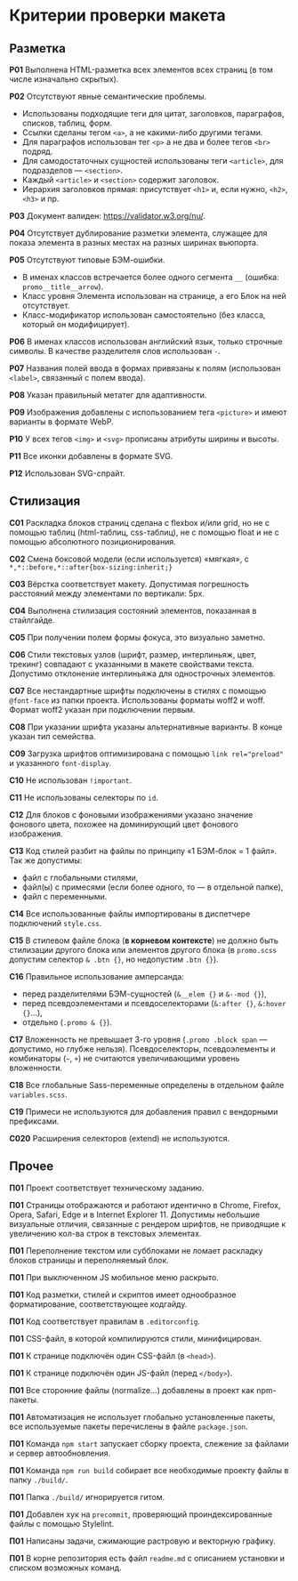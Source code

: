 # Критерии проверки макета


## Разметка

**Р01** Выполнена HTML-разметка всех элементов всех страниц (в том числе изначально скрытых).

**Р02** Отсутствуют явные семантические проблемы.

  - Использованы подходящие теги для цитат, заголовков, параграфов, списков, таблиц, форм.
  - Ссылки сделаны тегом `<a>`, а не какими-либо другими тегами.
  - Для параграфов использован тег `<p>` а не два и более тегов `<br>` подряд.
  - Для самодостаточных сущностей использованы теги `<article>`, для подразделов — `<section>`.
  - Каждый `<article>` и `<section>` содержит заголовок.
  - Иерархия заголовков прямая: присутствует `<h1>` и, если нужно, `<h2>`, `<h3>` и пр.

**Р03** Документ валиден: https://validator.w3.org/nu/.

**Р04** Отсутствует дублирование разметки элемента, служащее для показа элемента в разных местах на разных ширинах вьюпорта.

**Р05** Отсутствуют типовые БЭМ-ошибки.

  - В именах классов встречается более одного сегмента `__` (ошибка: `promo__title__arrow`).
  - Класс уровня Элемента использован на странице, а его Блок на ней отсутствует.
  - Класс-модификатор использован самостоятельно (без класса, который он модифицирует).

**Р06** В именах классов использован английский язык, только строчные символы. В качестве разделителя слов использован `-`.

**Р07** Названия полей ввода в формах привязаны к полям (использован `<label>`, связанный с полем ввода).

**Р08** Указан правильный метатег для адаптивности.

**Р09** Изображения добавлены с использованием тега `<picture>` и имеют варианты в формате WebP.

**Р10** У всех тегов `<img>` и `<svg>` прописаны атрибуты ширины и высоты.

**Р11** Все иконки добавлены в формате SVG.

**Р12** Использован SVG-спрайт.


## Стилизация


**С01** Раскладка блоков страниц сделана с flexbox и/или grid, но не с помощью таблиц (html-таблиц, css-таблиц), не с помощью float и не с помощью абсолютного позиционирования.

**С02** Смена боксовой модели (если используется) «мягкая», с `*,*::before,*::after{box-sizing:inherit;}`

**С03** Вёрстка соответствует макету. Допустимая погрешность расстояний между элементами по вертикали: 5px.

**С04** Выполнена стилизация состояний элементов, показанная в стайлгайде.

**С05** При получении полем формы фокуса, это визуально заметно.

**С06** Стили текстовых узлов (шрифт, размер, интерлиньяж, цвет, трекинг) совпадают с указанными в макете свойствами текста. Допустимо отклонение интерлиньяжа для однострочных элементов.

**С07** Все нестандартные шрифты подключены в стилях с помощью `@font-face` из папки проекта. Использованы форматы woff2 и woff. Формат woff2 указан при подключении первым.

**С08** При указании шрифта указаны альтернативные варианты. В конце указан тип семейства.

**С09** Загрузка шрифтов оптимизирована с помощью `link rel="preload"` и указанного `font-display`.

**С10** Не использован `!important`.

**С11** Не использованы селекторы по `id`.

**С12** Для блоков с фоновыми изображениями указано значение фонового цвета, похожее на доминирующий цвет фонового изображения.

**С13** Код стилей разбит на файлы по принципу «1 БЭМ-блок = 1 файл». Так же допустимы:

  - файл с глобальными стилями,
  - файл(ы) с примесями (если более одного, то — в отдельной папке),
  - файл с переменными.

**С14** Все использованные файлы импортированы в диспетчере подключений `style.css`.

**С15** В стилевом файле блока (**в корневом контексте**) не должно быть стилизации другого блока или элементов другого блока (в `promo.scss` допустим селектор `& .btn {}`, но недопустим `.btn {}`).

**С16** Правильное использование амперсанда:

  - перед разделителями БЭМ-сущностей (`&__elem {}` и `&--mod {}`),
  - перед псевдоэлементами и псевдоселекторами (`&:after {}`, `&:hover {}`...),
  - отдельно (`.promo & {}`).

**С17** Вложенность не превышает 3-го уровня (`.promo .block span` — допустимо, но глубже нельзя). Псевдоселекторы, псевдоэлементы и комбинаторы (`~`, `+`) не считаются увеличивающими уровень вложенности.

**С18** Все глобальные Sass-переменные определены в отдельном файле `variables.scss`.

**С19** Примеси не используются для добавления правил с вендорными префиксами.

**С020** Расширения селекторов (extend) не используются.


## Прочее


**П01** Проект соответствует техническому заданию.

**П01** Страницы отображаются и работают идентично в Chrome, Firefox, Opera, Safari, Edge и в Internet Explorer 11. Допустимы небольшие визуальные отличия, связанные с рендером шрифтов, не приводящие к увеличению кол-ва строк в текстовых элементах.

**П01** Переполнение текстом или субблоками не ломает раскладку блоков страницы и переполняемый блок.

**П01** При выключенном JS мобильное меню раскрыто.

**П01** Код разметки, стилей и скриптов имеет однообразное форматирование, соответствующее кодгайду.

**П01** Код соответствует правилам в `.editorconfig`.

**П01** CSS-файл, в которой компилируются стили, минифицирован.

**П01** К странице подключён один CSS-файл (в `<head>`).

**П01** К странице подключён один JS-файл (перед `</body>`).

**П01** Все сторонние файлы (normalize...) добавлены в проект как npm-пакеты.

**П01** Автоматизация не использует глобально установленные пакеты, все используемые пакеты перечислены в файле `package.json`.

**П01** Команда `npm start` запускает сборку проекта, слежение за файлами и сервер автообновления.

**П01** Команда `npm run build` собирает все необходимые проекту файлы в папку `./build/`.

**П01** Папка `./build/` игнорируется гитом.

**П01** Добавлен хук на `precommit`, проверяющий проиндексированные файлы с помощью Stylelint.

**П01** Написаны задачи, сжимающие растровую и векторную графику.

**П01** В корне репозитория есть файл `readme.md` с описанием установки и списком возможных команд.
